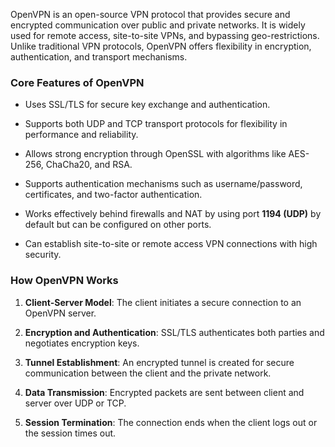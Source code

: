 OpenVPN is an open-source VPN protocol that provides secure and encrypted communication over public and private networks. It is widely used for remote access, site-to-site VPNs, and bypassing geo-restrictions. Unlike traditional VPN protocols, OpenVPN offers flexibility in encryption, authentication, and transport mechanisms.

### **Core Features of OpenVPN**

- Uses SSL/TLS for secure key exchange and authentication.

- Supports both UDP and TCP transport protocols for flexibility in performance and reliability.

- Allows strong encryption through OpenSSL with algorithms like AES-256, ChaCha20, and RSA.

- Supports authentication mechanisms such as username/password, certificates, and two-factor authentication.

- Works effectively behind firewalls and NAT by using port **1194 (UDP)** by default but can be configured on other ports.

- Can establish site-to-site or remote access VPN connections with high security.

### **How OpenVPN Works**

1. **Client-Server Model**: The client initiates a secure connection to an OpenVPN server.

2. **Encryption and Authentication**: SSL/TLS authenticates both parties and negotiates encryption keys.

3. **Tunnel Establishment**: An encrypted tunnel is created for secure communication between the client and the private network.

4. **Data Transmission**: Encrypted packets are sent between client and server over UDP or TCP.

5. **Session Termination**: The connection ends when the client logs out or the session times out.